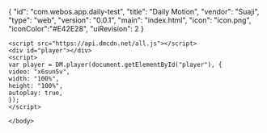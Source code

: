 
{
	"id": "com.webos.app.daily-test",
	"title": "Daily Motion",
	"vendor": "Suaji",
	"type": "web",
	"version": "0.0.1",
	"main": "index.html",
	"icon": "icon.png",
	"iconColor":"#E42E28",
	"uiRevision": 2
}


<!DOCTYPE html>
<html>
	<head>
		<meta http-equiv="X-UA-Compatible" content="IE=edge,chrome=1">
		<title>Redirect URL</title>
		<!-- -->
		<meta http-equiv="Content-Type" content="text/html; charset=utf8"/>
		<meta name="apple-mobile-web-app-capable" content="yes"/>
		<meta name="viewport" content="width=device-width, initial-scale=1.0, maximum-scale=1.0, user-scalable=no"/>
	</head>
	<body>
		
	<script src="https://api.dmcdn.net/all.js"></script>
	<div id="player"></div>
	<script>
	var player = DM.player(document.getElementById("player"), {
    video: "x6sun5v",
    width: "100%",
    height: "100%",
    autoplay: true,
	});
	</script>
		
	</body>
</html>

